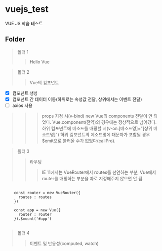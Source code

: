 # vuejs_test
VUE JS 학습 테스트

## Folder

> 폴더 1
>> Hello Vue

> 폴더 2
>> Vue의 컴포넌트
- [X] 컴포넌트 생성
- [X] 컴포넌트 간 데이터 이동(하위로는 속성값 전달, 상위에서는 이벤트 전달)
- [ ] axios 사용

>>> props 지정 시(v-bind) new Vue의 components 전달이 안 되었다. Vue.component(전역)의 경우에는 정상적으로 넘어갔다.
>>> 하위 컴포넌트에 메소드를 매핑할 시(v-on:[메소드명]="[상위 메소드명]") 하위 컴포넌트의 메소드명에 대문자가 포함될 경우 $emit으로 불러올 수가 없었다(callPro).

> 폴더 3
>> 라우팅
>>> IE 11에서는 VueRouter에서 routes를 선언하는 부분, Vue에서 router를 매핑하는 부분을 따로 지정해주지 않으면 안 됨.

<pre>
  <code>
    const router = new VueRouter({
      routes : routes
    })

    const app = new Vue({
      router : router
    }).$mount('#app')
  </code>
</pre>


> 폴더 4
>> 이벤트 및 반응성(computed, watch)
